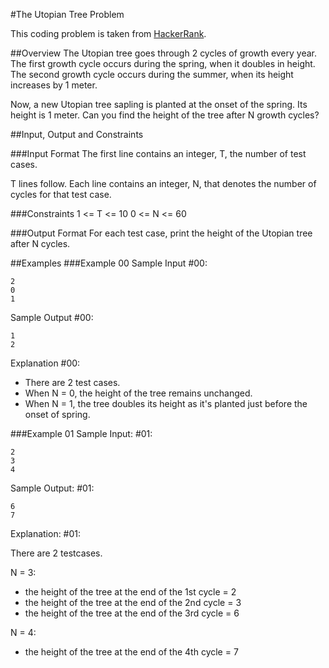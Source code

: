 #The Utopian Tree Problem

This coding problem is taken from [HackerRank](https://www.hackerrank).

##Overview
The Utopian tree goes through 2 cycles of growth every year. The first growth cycle occurs during the spring, when it doubles in height. The second growth cycle occurs during the summer, when its height increases by 1 meter.

Now, a new Utopian tree sapling is planted at the onset of the spring. Its height is 1 meter. Can you find the height of the tree after N growth cycles?

##Input, Output and Constraints

###Input Format
The first line contains an integer, T, the number of test cases.

T lines follow. Each line contains an integer, N, that denotes the number of cycles for that test case.

###Constraints
1 <= T <= 10
0 <= N <= 60

###Output Format
For each test case, print the height of the Utopian tree after N cycles.

##Examples
###Example 00
Sample Input #00:

	2
	0
	1

Sample Output #00:

	1
	2

Explanation #00:

- There are 2 test cases. 
- When N = 0, the height of the tree remains unchanged. 
- When N = 1, the tree doubles its height as it's planted just before the onset of spring.

###Example 01
Sample Input: #01:

	2
	3
	4

Sample Output: #01:

	6
	7

Explanation: #01:

There are 2 testcases.

N = 3:

- the height of the tree at the end of the 1st cycle = 2
- the height of the tree at the end of the 2nd cycle = 3
- the height of the tree at the end of the 3rd cycle = 6

N = 4:

- the height of the tree at the end of the 4th cycle = 7
